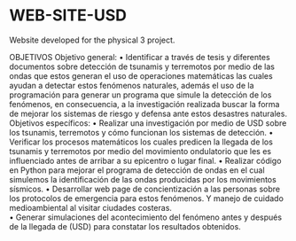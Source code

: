 # WEB-SITE-USD

Website developed for the physical 3 project.

OBJETIVOS
Objetivo general: 
•	Identificar a través de tesis y diferentes documentos sobre detección de tsunamis y terremotos por medio de las ondas que estos generan el uso de operaciones matemáticas las cuales ayudan a detectar estos fenómenos naturales, además el uso de la programación para generar un programa que simule la detección de los fenómenos, en consecuencia, a la investigación realizada buscar la forma de mejorar los sistemas de riesgo y defensa ante estos desastres naturales.
Objetivos específicos: 
•	Realizar una investigación por medio de USD sobre los tsunamis, terremotos y cómo funcionan los sistemas de detección.
•	Verificar los procesos matemáticos los cuales predicen la llegada de los tsunamis y terremotos por medio del movimiento ondulatorio que les es influenciado antes de arribar a su epicentro o lugar final.
•	Realizar código en Python para mejorar el programa de detección de ondas en el cual simulemos la identificación de las ondas producidas por los movimientos sísmicos.
•	Desarrollar web page de concientización a las personas sobre los protocolos de emergencia para estos fenómenos.  Y manejo de cuidado medioambiental al visitar ciudades costeras.  
•	Generar simulaciones del acontecimiento del fenómeno antes y después de la llegada de (USD) para constatar los resultados obtenidos. 

